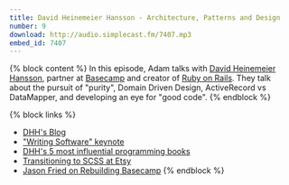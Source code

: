 ```yaml
---
title: David Heinemeier Hansson - Architecture, Patterns and Design
number: 9
download: http://audio.simplecast.fm/7407.mp3
embed_id: 7407
---
```


{% block content %}
In this episode, Adam talks with [David Heinemeier Hansson](https://twitter.com/dhh), partner at [Basecamp](https://basecamp.com/) and creator of [Ruby on Rails](http://rubyonrails.org/). They talk about the pursuit of "purity", Domain Driven Design, ActiveRecord vs DataMapper, and developing an eye for "good code".
{% endblock %}

{% block links %}
- [DHH's Blog](http://david.heinemeierhansson.com/)
- ["Writing Software" keynote](https://www.youtube.com/watch?v=9LfmrkyP81M)
- [DHH's 5 most influential programming books](https://signalvnoise.com/posts/3375-the-five-programming-books-that-meant-most-to-me)
- [Transitioning to SCSS at Etsy](https://codeascraft.com/2015/02/02/transitioning-to-scss-at-scale/)
- [Jason Fried on Rebuilding Basecamp](http://www.inc.com/magazine/201202/jason-fried/starting-over-get-real.html)
{% endblock %}

